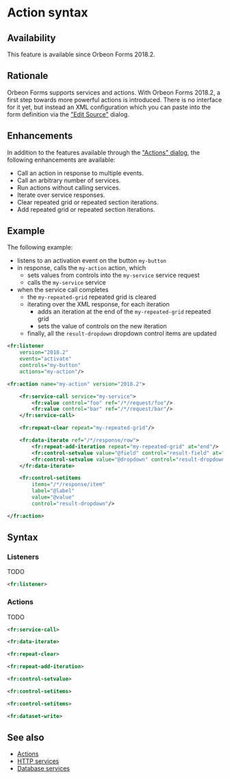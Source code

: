 # Action syntax

## Availability

This feature is available since Orbeon Forms 2018.2.

## Rationale

Orbeon Forms supports services and actions. With Orbeon Forms 2018.2, a first step towards more powerful actions is introduced. There is no interface for it yet, but instead an XML configuration which you can paste into the form definition via the ["Edit Source"](edit-source.md) dialog.

## Enhancements

In addition to the features available through the ["Actions" dialog](actions.md), the following enhancements are available:

- Call an action in response to multiple events.
- Call an arbitrary number of services.
- Run actions without calling services.
- Iterate over service responses.
- Clear repeated grid or repeated section iterations.
- Add repeated grid or repeated section iterations.

## Example

The following example:

- listens to an activation event on the button `my-button`
- in response, calls the `my-action` action, which
    - sets values from controls into the `my-service` service request
    - calls the `my-service` service
- when the service call completes
    - the `my-repeated-grid` repeated grid is cleared
    - iterating over the XML response, for each iteration
        - adds an iteration at the end of the `my-repeated-grid` repeated grid
        - sets the value of controls on the new iteration
    - finally, all the `result-dropdown` dropdown control items are updated

```xml
<fr:listener
    version="2018.2"
    events="activate"
    controls="my-button"
    actions="my-action"/>

<fr:action name="my-action" version="2018.2">

    <fr:service-call service="my-service">
        <fr:value control="foo" ref="/*/request/foo"/>
        <fr:value control="bar" ref="/*/request/bar"/>
    </fr:service-call>

    <fr:repeat-clear repeat="my-repeated-grid"/>

    <fr:data-iterate ref="/*/response/row">
        <fr:repeat-add-iteration repeat="my-repeated-grid" at="end"/>
        <fr:control-setvalue value="@field" control="result-field" at="end"/>
        <fr:control-setvalue value="@dropdown" control="result-dropdown" at="end"/>
    </fr:data-iterate>

    <fr:control-setitems
        items="/*/response/item"
        label="@label"
        value="@value"
        control="result-dropdown"/>

</fr:action>
```

## Syntax

### Listeners

TODO

```xml
<fr:listener>
```

### Actions

TODO

```xml
<fr:service-call>
```

```xml
<fr:data-iterate>
```

```xml
<fr:repeat-clear>
```

```xml
<fr:repeat-add-iteration>
```

```xml
<fr:control-setvalue>
```

```xml
<fr:control-setitems>
```

```xml
<fr:control-setitems>
```

```xml
<fr:dataset-write>
```

## See also

- [Actions](actions.md)
- [HTTP services](http-services.md)
- [Database services](database-services.md)
